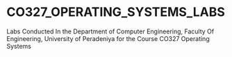 # CO327_OPERATING_SYSTEMS_LABS
Labs Conducted In the Department of Computer Engineering, Faculty Of Engineering, University of Peradeniya for the Course CO327 Operating Systems
